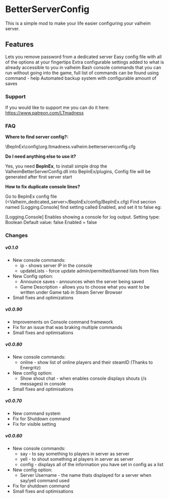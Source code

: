 # BetterServerConfig
This is a simple mod to make your life easier configuring your valheim server.

## Features
Lets you remove password from a dedicated server
Easy config file with all of the options at your fingertips
Extra configurable settings added to what is already accessible to you in valheim
Bash console commands that you can run without going into the game, 
full list of commands can be found using command - help
Automated backup system with configurable amount of saves

### Support
If you would like to support me you can do it here: https://www.patreon.com/LTmadness

### FAQ
<b>Where to find server config?:</b>

<Valheim dedicated server>\BepInEx\config\org.ltmadness.valheim.betterserverconfig.cfg

<b>Do I need anything else to use it?</b>

Yes, you need <b>BepInEx</b>, to install simple drop the ValheimBetterServerConfig.dll into BepInEx/plugins,
Config file will be generated after first server start

<b>How to fix duplicate console lines?</b>

Go to BepInEx config file (<Valheim_dedicated_server>/BepInEx/config/BepInEx.cfg)
Find secrion named [Logging.Console] find setting called Enabled, and set it to false eg:

[Logging.Console]
Enables showing a console for log output.
Setting type: Boolean
Default value: false
Enabled = false

### Changes
##### v0.1.0
- New console commands:
	* ip - shows server IP in the console
	* updateLists - force update admin/permitted/banned lists from files
- New Config option:
	* Announce saves - announces when the server being saved
	* Game Description - allows you to choose what you want to be written under Game tab in Steam Server Browser
- Small fixes and optimizations

##### v0.0.90
- Improvements on Console command framework
- Fix for an issue that was braking multiple commands
- Small fixes and optimisations

##### v0.0.80
- New console commands:
	* online - show list of online players and their steamID (Thanks to Energritz)
- New config option:
	* Show shout chat - when enables console displays shouts (/s messages) in console
- Small fixes and optimisations

##### v0.0.70
- New command system
- Fix for Shutdown command
- Fix for visible setting

##### v0.0.60
- New console commands:
	* say - to say something to players in server as server
	* yell - to shout something at players in server as server
	* config - displays all of the information you have set in config as a list
- New config option:
	* Server Username - the name thats displayed for a server when say/yell command used
- Fix for shutdown command
- Small fixes and optimisations
